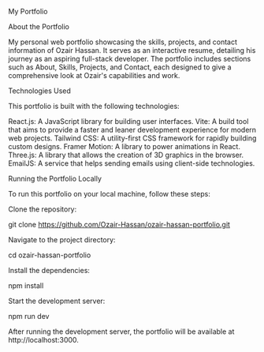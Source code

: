My Portfolio

About the Portfolio

My  personal web portfolio showcasing the skills, projects, and contact information of Ozair Hassan. It serves as an interactive resume, detailing his journey as an aspiring full-stack developer. The portfolio includes sections such as About, Skills, Projects, and Contact, each designed to give a comprehensive look at Ozair's capabilities and work.

Technologies Used

This portfolio is built with the following technologies:

React.js: A JavaScript library for building user interfaces.
Vite: A build tool that aims to provide a faster and leaner development experience for modern web projects.
Tailwind CSS: A utility-first CSS framework for rapidly building custom designs.
Framer Motion: A library to power animations in React.
Three.js: A library that allows the creation of 3D graphics in the browser.
EmailJS: A service that helps sending emails using client-side technologies.


Running the Portfolio Locally

To run this portfolio on your local machine, follow these steps:

Clone the repository:

git clone https://github.com/Ozair-Hassan/ozair-hassan-portfolio.git

Navigate to the project directory:

cd ozair-hassan-portfolio

Install the dependencies:

npm install

Start the development server:

npm run dev

After running the development server, the portfolio will be available at http://localhost:3000.
